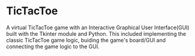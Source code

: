 # TicTacToe
A virtual TicTacToe game with an Interactive Graphical User Interface(GUI) built with the Tkinter module and Python. This included implementing the classic TicTacToe game logic, buiding the game's board/GUI and connecting the game logic to the GUI. 


